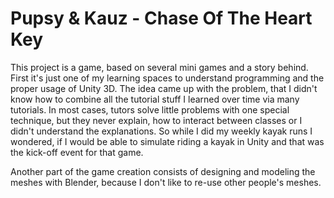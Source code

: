 # Pupsy & Kauz - Chase Of The Heart Key

This project is a game, based on several mini games and a story behind.
First it's just one of my learning spaces to understand programming and
the proper usage of Unity 3D. 
The idea came up with the problem, that I didn't know
how to combine all the tutorial stuff I learned over time via many tutorials.
In most cases, tutors solve little problems with one special technique, but 
they never explain, how to interact between classes or I didn't understand
the explanations. 
So while I did my weekly kayak runs I wondered, if I would be able to simulate
riding a kayak in Unity and that was the kick-off event for that game.

Another part of the game creation consists of designing and modeling the meshes
with Blender, because I don't like to re-use other people's meshes. 
